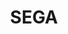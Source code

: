 ---
title: SEGA
crosslinks:
- SEGAForever
- livven
- retrogaming
- Megadrive
- gamemusic
- SegaCD
---
